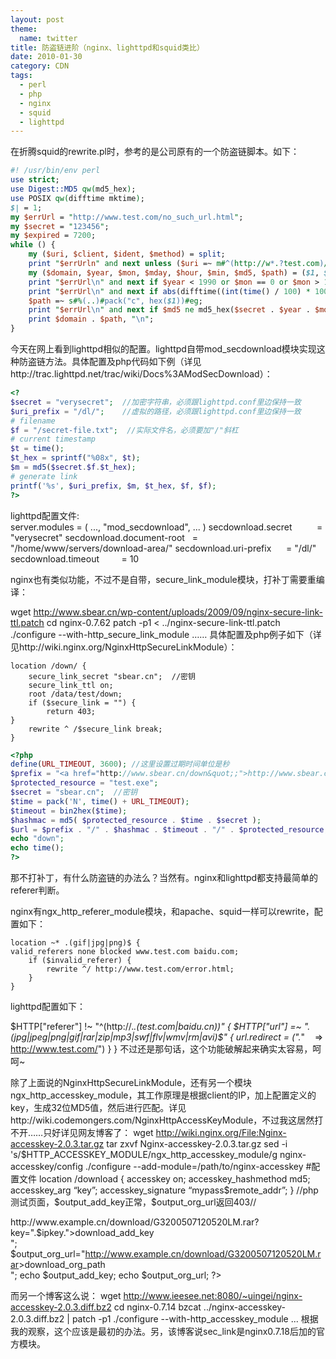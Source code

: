 ```yaml
---
layout: post
theme:
  name: twitter
title: 防盗链进阶（nginx、lighttpd和squid类比）
date: 2010-01-30
category: CDN
tags:
  - perl
  - php
  - nginx
  - squid
  - lighttpd
---
```


在折腾squid的rewrite.pl时，参考的是公司原有的一个防盗链脚本。如下：
```perl
#! /usr/bin/env perl
use strict;
use Digest::MD5 qw(md5_hex);
use POSIX qw(difftime mktime);
$| = 1;
my $errUrl = "http://www.test.com/no_such_url.html";
my $secret = "123456";
my $expired = 7200;
while () {
    my ($uri, $client, $ident, $method) = split;
    print "$errUrln" and next unless ($uri =~ m#^(http://w*.?test.com)/(d{4})(d{2})(d{2})(d{2})(d{2})/(w{32})(/.+.mp3)$#i);
    my ($domain, $year, $mon, $mday, $hour, $min, $md5, $path) = ($1, $2, $3, $4, $5, $6, $7, $8);
    print "$errUrl\n" and next if $year < 1990 or $mon == 0 or $mon > 12 or $mday == 0 or $mday > 31 or $hour > 23 or $min > 59;
    print "$errUrl\n" and next if abs(difftime((int(time() / 100) * 100), mktime(00, $min, $hour, $mday, $mon - 1, $year - 1900))) > $expired;
    $path =~ s#%(..)#pack("c", hex($1))#eg;
    print "$errUrl\n" and next if $md5 ne md5_hex($secret . $year . $mon . $mday . $hour . $min . $path);
    print $domain . $path, "\n";
}
```
今天在网上看到lighttpd相似的配置。lighttpd自带mod_secdownload模块实现这种防盗链方法。具体配置及php代码如下例（详见http://trac.lighttpd.net/trac/wiki/Docs%3AModSecDownload）：
```php
<?
$secret = "verysecret";  //加密字符串，必须跟lighttpd.conf里边保持一致
$uri_prefix = "/dl/";    //虚拟的路径，必须跟lighttpd.conf里边保持一致
# filename
$f = "/secret-file.txt";  //实际文件名，必须要加"/"斜杠
# current timestamp
$t = time();
$t_hex = sprintf("%08x", $t);
$m = md5($secret.$f.$t_hex);
# generate link
printf('%s', $uri_prefix, $m, $t_hex, $f, $f);
?>
```
lighttpd配置文件:    
server.modules = ( ..., "mod_secdownload", ... )
secdownload.secret          = "verysecret"
secdownload.document-root   = "/home/www/servers/download-area/"
secdownload.uri-prefix      = "/dl/"
secdownload.timeout         = 10

nginx也有类似功能，不过不是自带，secure_link_module模块，打补丁需要重编译：

wget http://www.sbear.cn/wp-content/uploads/2009/09/nginx-secure-link-ttl.patch
cd nginx-0.7.62
patch -p1 < ../nginx-secure-link-ttl.patch
./configure --with-http_secure_link_module
……
具体配置及php例子如下（详见http://wiki.nginx.org/NginxHttpSecureLinkModule）：
```nginx
location /down/ {
    secure_link_secret "sbear.cn";  //密钥
    secure_link_ttl on;
    root /data/test/down;
    if ($secure_link = "") {
        return 403;
}
    rewrite ^ /$secure_link break;
}
```
```php
<?php
define(URL_TIMEOUT, 3600); //这里设置过期时间单位是秒
$prefix = "<a href="http://www.sbear.cn/down&quot;;">http://www.sbear.cn/down";</a>
$protected_resource = "test.exe";
$secret = "sbear.cn";  //密钥
$time = pack('N', time() + URL_TIMEOUT);
$timeout = bin2hex($time);
$hashmac = md5( $protected_resource . $time . $secret );
$url = $prefix . "/" . $hashmac . $timeout . "/" . $protected_resource;
echo "down";
echo time();
?>
```

那不打补丁，有什么防盗链的办法么？当然有。nginx和lighttpd都支持最简单的referer判断。

nginx有ngx_http_referer_module模块，和apache、squid一样可以rewrite，配置如下：
```nginx
location ~* .(gif|jpg|png)$ {
valid_referers none blocked www.test.com baidu.com;
    if ($invalid_referer) {
        rewrite ^/ http://www.test.com/error.html;
    }
}
```

lighttpd配置如下：

$HTTP["referer"] !~ "^(http://.*.(test.com|baidu.cn))"
{
    $HTTP["url"] =~ ".(jpg|jpeg|png|gif|rar|zip|mp3|swf|flv|wmv|rm|avi)$" {
        url.redirect = (".*"    => http://www.test.com/")
    }
}
不过还是那句话，这个功能破解起来确实太容易，呵呵~

除了上面说的NginxHttpSecureLinkModule，还有另一个模块ngx_http_accesskey_module，其工作原理是根据client的IP，加上配置定义的key，生成32位MD5值，然后进行匹配。详见http://wiki.codemongers.com/NginxHttpAccessKeyModule，不过我这居然打不开……只好详见网友博客了：
wget <a href="http://wiki.nginx.org/File:Nginx-accesskey-2.0.3.tar.gz">http://wiki.nginx.org/File:Nginx-accesskey-2.0.3.tar.gz</a>
tar zxvf Nginx-accesskey-2.0.3.tar.gz
sed -i 's/$HTTP_ACCESSKEY_MODULE/ngx_http_accesskey_module/g nginx-accesskey/config
./configure --add-module=/path/to/nginx-accesskey
#配置文件
location /download {
    accesskey on;
    accesskey_hashmethod md5;
    accesskey_arg “key”;
    accesskey_signature “mypass$remote_addr”;
}
//php测试页面，$output_add_key正常，$output_org_url返回403//
<?
$ipkey= md5("mypass".$_SERVER['REMOTE_ADDR']);
$output_add_key="<a href="http://www.example.cn/download/G3200507120520LM.rar?key=">http://www.example.cn/download/G3200507120520LM.rar?key="</a>.$ipkey.">download_add_key<br
/>";
$output_org_url="<a href=<a href="http://www.example.cn/download/G3200507120520LM.rar">http://www.example.cn/download/G3200507120520LM.rar</a>>download_org_path<br
/>";
echo $output_add_key;
echo $output_org_url;
?>
而另一个博客这么说：
wget http://www.ieesee.net:8080/~uingei/nginx-accesskey-2.0.3.diff.bz2
cd nginx-0.7.14
bzcat ../nginx-accesskey-2.0.3.diff.bz2 | patch -p1
./configure --with-http_accesskey_module ...
根据我的观察，这个应该是最初的办法。另，该博客说sec_link是nginx0.7.18后加的官方模块。


